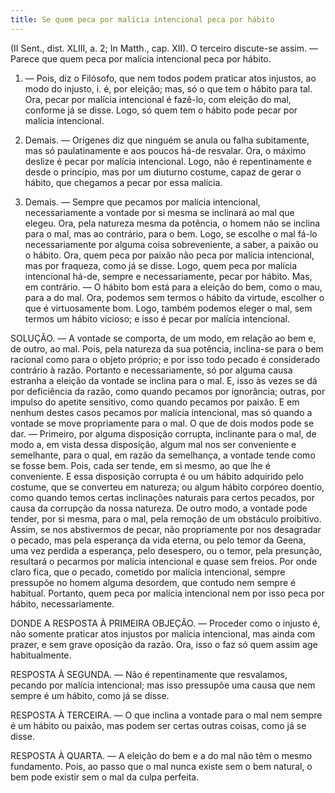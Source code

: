 ```yaml
---
title: Se quem peca por malícia intencional peca por hábito
---
```


(II Sent., dist. XLIII, a. 2; In Matth., cap. XII).
  O terceiro discute-se assim. — Parece que quem peca por malícia intencional peca por hábito.  

1. — Pois, diz o Filósofo, que nem todos podem praticar atos injustos, ao modo do injusto, i. é, por eleição; mas, só o que tem o hábito para tal. Ora, pecar por malícia intencional é fazê-lo, com eleição do mal, conforme já se disse. Logo, só quem tem o hábito pode pecar por malícia intencional.  

2. Demais. — Orígenes diz que ninguém se anula ou falha subitamente, mas só paulatinamente e aos poucos há-de resvalar. Ora, o máximo deslize é pecar por malícia intencional. Logo, não é repentinamente e desde o princípio, mas por um diuturno costume, capaz de gerar o hábito, que chegamos a pecar por essa malícia.  

3. Demais. — Sempre que pecamos por malícia intencional, necessariamente a vontade por si mesma se inclinará ao mal que elegeu. Ora, pela natureza mesma da potência, o homem não se inclina para o mal, mas ao contrário, para o bem. Logo, se escolhe o mal fá-lo necessariamente por alguma coisa sobreveniente, a saber, a paixão ou o hábito. Ora, quem peca por paixão não peca por malícia intencional, mas por fraqueza, como já se disse. Logo, quem peca por malícia intencional há-de, sempre e necessariamente, pecar por hábito.  Mas, em contrário. — O hábito bom está para a eleição do bem, como o mau, para a do mal. Ora, podemos sem termos o hábito da virtude, escolher o que é virtuosamente bom. Logo, também podemos eleger o mal, sem termos um hábito vicioso; e isso é pecar por malícia intencional.  

SOLUÇÃO. — A vontade se comporta, de um modo, em relação ao bem e, de outro, ao mal. Pois, pela natureza da sua potência, inclina-se para o bem racional como para o objeto próprio; e por isso todo pecado é considerado contrário à razão. Portanto e necessariamente, só por alguma causa estranha a eleição da vontade se inclina para o mal. E, isso às vezes se dá por deficiência da razão, como quando pecamos por ignorância; outras, por impulso do apetite sensitivo, como quando pecamos por paixão. E em nenhum destes casos pecamos por malícia intencional, mas só quando a vontade se move propriamente para o mal. O que de dois modos pode se dar. — Primeiro, por alguma disposição corrupta, inclinante para o mal, de modo a, em vista dessa disposição, algum mal nos ser conveniente e semelhante, para o qual, em razão da semelhança, a vontade tende como se fosse bem. Pois, cada ser tende, em si mesmo, ao que lhe é conveniente. E essa disposição corrupta é ou um hábito adquirido pelo costume, que se converteu em natureza; ou algum hábito corpóreo doentio, como quando temos certas inclinações naturais para certos pecados, por causa da corrupção da nossa natureza.  De outro modo, a vontade pode tender, por si mesma, para o mal, pela remoção de um obstáculo proibitivo. Assim, se nos abstivermos de pecar, não propriamente por nos desagradar o pecado, mas pela esperança da vida eterna, ou pelo temor da Geena, uma vez perdida a esperança, pelo desespero, ou o temor, pela presunção, resultará o pecarmos por malícia intencional e quase sem freios.  Por onde claro fica, que o pecado, cometido por malícia intencional, sempre pressupõe no homem alguma desordem, que contudo nem sempre é habitual. Portanto, quem peca por malícia intencional nem por isso peca por hábito, necessariamente.  

DONDE A RESPOSTA À PRIMEIRA OBJEÇÃO. — Proceder como o injusto é, não somente praticar atos injustos por malícia intencional, mas ainda com prazer, e sem grave oposição da razão. Ora, isso o faz só quem assim age habitualmente.  

RESPOSTA À SEGUNDA. — Não é repentinamente que resvalamos, pecando por malícia intencional; mas isso pressupõe uma causa que nem sempre é um hábito, como já se disse.  

RESPOSTA À TERCEIRA. — O que inclina a vontade para o mal nem sempre é um hábito ou paixão, mas podem ser certas outras coisas, como já se disse.  

RESPOSTA À QUARTA. — A eleição do bem e a do mal não têm o mesmo fundamento. Pois, ao passo que o mal nunca existe sem o bem natural, o bem pode existir sem o mal da culpa perfeita.